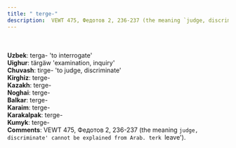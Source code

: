 ```yaml
---
title: " terge-"
description:  VEWT 475, Федотов 2, 236-237 (the meaning `judge, discriminate' cannot be explained from Arab. terk `leave').
---
```

<strong></strong><br><br>
<strong>Uzbek</strong>:  terga- 'to interrogate'<br>
<strong>Uighur</strong>:  tärgäw 'examination, inquiry'<br>
<strong>Chuvash</strong>:  tirge- 'to judge, discriminate'<br>
<strong>Kirghiz</strong>:  terge-<br>
<strong>Kazakh</strong>:  terge-<br>
<strong>Noghai</strong>:  terge-<br>
<strong>Balkar</strong>:  terge-<br>
<strong>Karaim</strong>:  terge-<br>
<strong>Karakalpak</strong>:  terge-<br>
<strong>Kumyk</strong>:  terge-<br>
<strong>Comments</strong>:  VEWT 475, Федотов 2, 236-237 (the meaning `judge, discriminate' cannot be explained from Arab. terk `leave').<br>


